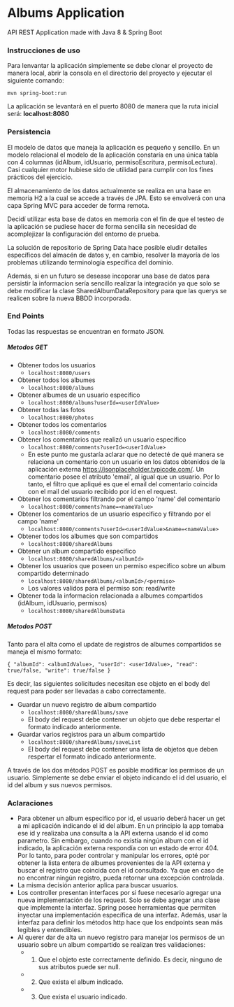 # Albums Application

API REST Application made with Java 8 & Spring Boot

### Instrucciones de uso
Para lenvantar la aplicación simplemente se debe clonar el proyecto de manera local, abrir la consola en el directorio del proyecto y ejecutar el siguiente comando:

`mvn spring-boot:run`

La aplicación se levantará en el puerto 8080 de manera que la ruta inicial será: **localhost:8080**
### Persistencia

El modelo de datos que maneja la aplicación es pequeño y sencillo. En un modelo relacional el modelo de la aplicación constaría en una única tabla con 4 columnas (idAlbum, idUsuario, permisoEscritura, permisoLectura). Casi cualquier motor hubiese sido de utilidad para cumplir con los fines prácticos del ejercicio. 

El almacenamiento de los datos actualmente se realiza en una base en memoria H2 a la cual se accede a través de JPA.
Esto se envolverá con una capa Spring MVC para acceder de forma remota.

Decidí utilizar esta base de datos en memoria con el fin de que el testeo de la aplicación se pudiese hacer de forma sencilla sin necesidad de acomplejizar la configuración del entorno de prueba. 

La solución de repositorio de Spring Data hace posible eludir detalles específicos del almacén de datos y, en cambio, resolver la mayoría de los problemas utilizando terminología específica del dominio.

Además, si en un futuro se desease incoporar una base de datos para persistir la informacion sería sencillo realizar la integración ya que solo se debe modificar la clase SharedAlbumDataRepository para que las querys se realicen sobre la nueva BBDD incorporada. 

### End Points
Todas las respuestas se encuentran en formato JSON.
##### Metodos GET
- Obtener todos los usuarios
    - `localhost:8080/users`
- Obtener todos los albumes
    - `localhost:8080/albums`
- Obtener albumes de un usuario especifico
    - `localhost:8080/albums?userId=<userIdValue>`
- Obtener todas las fotos
    - `localhost:8080/photos`
- Obtener todos los comentarios
    - `localhost:8080/comments`
- Obtener los comentarios que realizó un usuario especifico
    - `localhost:8080/comments?userId=<userIdValue>`
    - En este punto me gustaría aclarar que no detecté de qué manera se relaciona un comentario con un usuario en los datos obtenidos de la aplicación externa https://jsonplaceholder.typicode.com/.
    Un comentario posee el atributo 'email', al igual que un usuario. Por lo tanto, el filtro que apliqué es que el email del comentario coincida con el mail del usuario recibido por id en el request.
- Obtener los comentarios filtrando por el campo 'name' del comentario
    - `localhost:8080/comments?name=<nameValue>`
- Obtener los comentarios de un usuario especifico y filtrando por el campo 'name'
    - `localhost:8080/comments?userId=<userIdValue>&name=<nameValue>`
- Obtener todos los albumes que son compartidos 
    - `localhost:8080/sharedAlbums`
- Obtener un album compartido especifico
    - `localhost:8080/sharedAlbums/<albumId>`
- Obtener los usuarios que poseen un permiso especifico sobre un album compartido determinado
    - `localhost:8080/sharedAlbums/<albumId>/<permiso>`
    - Los valores validos para el permiso son: read/write
- Obtener toda la informacion relacionada a albumes compartidos (idAlbum, idUsuario, permisos)
    - `localhost:8080/sharedAlbumsData`
    
##### Metodos POST
Tanto para el alta como el update de registros de albumes compartidos se maneja el mismo formato:

`{ "albumId": <albumIdValue>,
  "userId": <userIdValue>,
  "read": true/false,
  "write": true/false
}`

Es decir, las siguientes solicitudes necesitan ese objeto en el body del request para poder ser llevadas a cabo correctamente.
- Guardar un nuevo registro de album compartido
    - `localhost:8080/sharedAlbums/save`
    - El body del request debe contener un objeto que debe respertar el formato indicado anteriormente.
- Guardar varios registros para un album compartido
    - `localhost:8080/sharedAlbums/saveList`
    - El body del request debe contener una lista de objetos que deben respertar el formato indicado anteriormente.
    
A través de los dos métodos POST es posible modificar los permisos de un usuario. Simplemente se debe enviar el objeto indicando el id del usuario, el id del album y sus nuevos permisos.

### Aclaraciones
- Para obtener un album especifico por id, el usuario deberá hacer un get a mi aplicación indicando el id del album. En un principio la app tomaba ese id y realizaba una consulta a la API externa usando el id como parametro. Sin embargo, cuando no existía ningún album con el id indicado, la aplicación externa respondía con un estado de error 404. Por lo tanto, para poder controlar y manipular los errores, opté por obtener la lista entera de albumes provenientes de la API externa y buscar el registro que coincida con el id consultado. Ya que en caso de no encontrar ningún registro, pueda retornar una excepción controlada. 
- La misma decisión anterior aplica para buscar usuarios.
- Los controller presentan interfaces por si fuese necesario agregar una nueva implementación de los request. Solo se debe agregar una clase que implemente la interfaz. Spring posee herramientas que permiten inyectar una implementación específica de una interfaz. Además, usar la interfaz para definir los métodos http hace que los endpoints sean más legibles y entendibles.  
- Al querer dar de alta un nuevo registro para manejar los permisos de un usuario sobre un album compartido se realizan tres validaciones:
	- 1) Que el objeto este correctamente definido. Es decir, ninguno de sus atributos puede ser null.
	- 2) Que exista el album indicado.
	- 3) Que exista el usuario indicado.